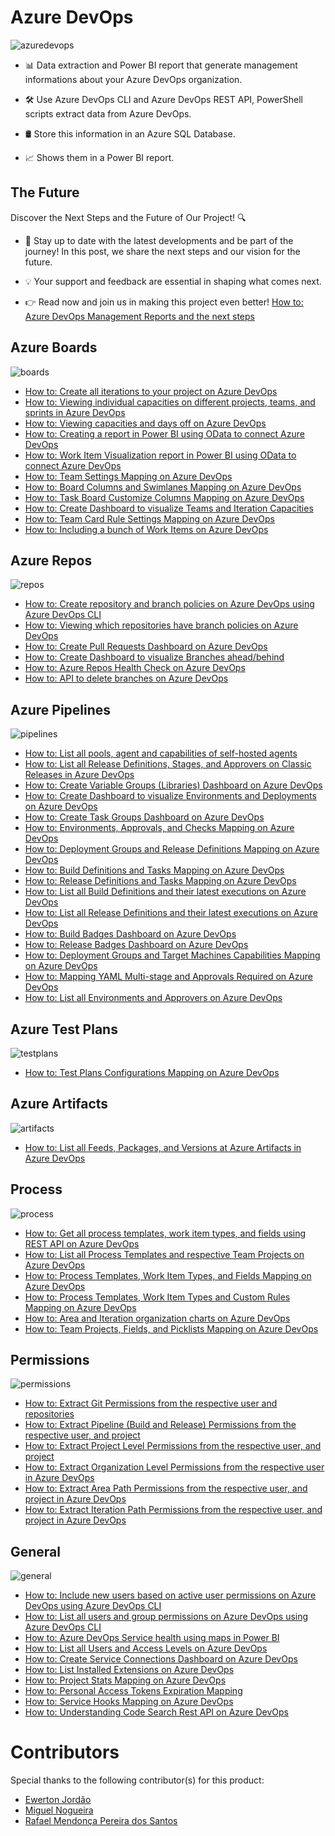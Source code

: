 # Azure DevOps 
![azuredevops](./images/AzureDevOps.png) 

* 📊 Data extraction and Power BI report that generate management informations about your Azure DevOps organization.

* 🛠️ Use Azure DevOps CLI and Azure DevOps REST API, PowerShell scripts extract data from Azure DevOps.

* 🛢️ Store this information in an Azure SQL Database.

* 📈 Shows them in a Power BI report.

## The Future

Discover the Next Steps and the Future of Our Project! 🔍

* 📢 Stay up to date with the latest developments and be part of the journey! In this post, we share the next steps and our vision for the future.

* 💡 Your support and feedback are essential in shaping what comes next.

* 👉 Read now and join us in making this project even better! [How to: Azure DevOps Management Reports and the next steps](https://vinijmoura.medium.com/how-to-azure-devops-management-reports-and-the-next-steps-16e0a85e6042)

## Azure Boards 
![boards](./images/Boards.png) 
* [How to: Create all iterations to your project on Azure DevOps](https://vinijmoura.medium.com/how-to-create-all-iterations-to-your-project-on-azure-devops-cedadb045705)
* [How to: Viewing individual capacities on different projects, teams, and sprints in Azure DevOps](https://vinijmoura.medium.com/how-to-viewing-individual-capacities-on-different-projects-teams-and-sprints-in-azure-devops-d369c6f14155)
* [How to: Viewing capacities and days off on Azure DevOps](https://vinijmoura.medium.com/how-to-viewing-capacities-and-days-off-on-azure-devops-6f870348d0ff)
* [How to: Creating a report in Power BI using OData to connect Azure DevOps](https://vinijmoura.medium.com/how-to-creating-a-report-in-power-bi-using-odata-to-connect-azure-devops-6090549f5f23)
* [How to: Work Item Visualization report in Power BI using OData to connect Azure DevOps](https://vinijmoura.medium.com/how-to-work-item-visualization-report-in-power-bi-using-odata-to-connect-azure-devops-505afcc9a99a)
* [How to: Team Settings Mapping on Azure DevOps](https://vinijmoura.medium.com/how-to-team-settings-mapping-on-azure-devops-ee609d217a3a)
* [How to: Board Columns and Swimlanes Mapping on Azure DevOps](https://vinijmoura.medium.com/how-to-board-columns-and-swimlanes-mapping-on-azure-devops-bd7fbf94e43f)
* [How to: Task Board Customize Columns Mapping on Azure DevOps](https://vinijmoura.medium.com/how-to-task-board-customize-columns-mapping-on-azure-devops-58adc07baca0)
* [How to: Create Dashboard to visualize Teams and Iteration Capacities](https://vinijmoura.medium.com/how-to-create-dashboard-to-visualize-teams-and-iteration-capacities-2a8edfe2efc3)
* [How to: Team Card Rule Settings Mapping on Azure DevOps](https://vinijmoura.medium.com/how-to-team-card-rule-settings-mapping-on-azure-devops-badd97c69865)
* [How to: Including a bunch of Work Items on Azure DevOps](https://vinijmoura.medium.com/how-to-including-a-bunch-of-work-items-on-azure-devops-8a508132a14)

## Azure Repos
![repos](./images/Repos.png) 
* [How to: Create repository and branch policies on Azure DevOps using Azure DevOps CLI](https://vinijmoura.medium.com/how-to-create-repository-and-branch-policies-on-azure-devops-using-azure-devops-cli-1186e179fa9b)
*  [How to: Viewing which repositories have branch policies on Azure DevOps](https://vinijmoura.medium.com/how-to-viewing-which-repositories-have-branch-policies-on-azure-devops-c9bfb370401e)
*  [How to: Create Pull Requests Dashboard on Azure DevOps](https://vinijmoura.medium.com/how-to-create-pull-requests-dashboard-on-azure-devops-ff3befad1000)
*  [How to: Create Dashboard to visualize Branches ahead/behind](https://vinijmoura.medium.com/how-to-create-dashboard-to-visualize-branches-ahead-behind-6154cad4308d)
*  [How to: Azure Repos Health Check on Azure DevOps](https://vinijmoura.medium.com/how-to-azure-repos-health-check-on-azure-devops-5b0322c7295c)
*  [How to: API to delete branches on Azure DevOps](https://vinijmoura.medium.com/how-to-api-to-delete-branches-on-azure-devops-52b0463a015f)
   

## Azure Pipelines
![pipelines](./images/Pipelines.png) 
* [How to: List all pools, agent and capabilities of self-hosted agents](https://vinijmoura.medium.com/how-to-list-all-pools-agent-and-capabilities-of-self-hosted-agents-6f66bbe46aa0) 
* [How to: List all Release Definitions, Stages, and Approvers on Classic Releases in Azure DevOps](https://vinijmoura.medium.com/how-to-list-all-release-definitions-stages-and-approvers-on-classic-releases-in-azure-devops-733bdabb7a5f)
* [How to: Create Variable Groups (Libraries) Dashboard on Azure DevOps](https://vinijmoura.medium.com/how-to-create-variable-groups-libraries-dashboard-on-azure-devops-4d73ca0529f2)
* [How to: Create Dashboard to visualize Environments and Deployments on Azure DevOps](https://vinijmoura.medium.com/how-to-create-dashboard-to-visualize-environments-and-deployments-on-azure-devops-319ddb1614f4)
* [How to: Create Task Groups Dashboard on Azure DevOps](https://vinijmoura.medium.com/how-to-create-task-groups-dashboard-on-azure-devops-a4a388d2426d)
* [How to: Environments, Approvals, and Checks Mapping on Azure DevOps](https://vinijmoura.medium.com/how-to-environments-approvals-and-checks-mapping-on-azure-devops-5ac481f7c838)
* [How to: Deployment Groups and Release Definitions Mapping on Azure DevOps](https://vinijmoura.medium.com/how-to-deployment-groups-and-release-definitions-mapping-on-azure-devops-5da07ae19f7d)
* [How to: Build Definitions and Tasks Mapping on Azure DevOps](https://vinijmoura.medium.com/how-to-build-definitions-and-tasks-mapping-on-azure-devops-ec3297bfe7d4)
* [How to: Release Definitions and Tasks Mapping on Azure DevOps](https://vinijmoura.medium.com/how-to-release-definitions-and-tasks-mapping-on-azure-devops-8cca2bd3ef16)
* [How to: List all Build Definitions and their latest executions on Azure DevOps](https://vinijmoura.medium.com/how-to-list-all-build-definitions-and-their-last-executions-3f590db35ceb)
* [How to: List all Release Definitions and their latest executions on Azure DevOps](https://vinijmoura.medium.com/how-to-list-all-release-definitions-and-their-latest-executions-on-azure-devops-3d637a6a256e)
* [How to: Build Badges Dashboard on Azure DevOps](https://vinijmoura.medium.com/how-to-build-badges-dashboard-on-azure-devops-90dcabb79c79)
* [How to: Release Badges Dashboard on Azure DevOps](https://vinijmoura.medium.com/how-to-release-badges-dashboard-on-azure-devops-be54f7871d2d)
* [How to: Deployment Groups and Target Machines Capabilities Mapping on Azure DevOps](https://vinijmoura.medium.com/how-to-deployment-groups-and-target-machines-capabilities-mapping-on-azure-devops-96d689b3c581)
* [How to: Mapping YAML Multi-stage and Approvals Required on Azure DevOps](https://vinijmoura.medium.com/how-to-mapping-yaml-multi-stage-and-approvals-required-on-azure-devops-a967bab4a72b)
* [How to: List all Environments and Approvers on Azure DevOps](https://vinijmoura.medium.com/how-to-list-all-environments-and-approvers-on-azure-devops-f9ffaa0d5a75)
   
## Azure Test Plans
![testplans](./images/TestPlans.png) 
* [How to: Test Plans Configurations Mapping on Azure DevOps](https://vinijmoura.medium.com/how-to-test-plans-configurations-mapping-on-azure-devops-b6bc8445a727)

## Azure Artifacts
![artifacts](./images/Artifacts.png) 
* [How to: List all Feeds, Packages, and Versions at Azure Artifacts in Azure DevOps](https://vinijmoura.medium.com/how-to-list-all-feeds-packages-and-versions-at-azure-artifacts-in-azure-devops-ce511001d9f7)
      
## Process
![process](./images/Process.png) 
* [How to: Get all process templates, work item types, and fields using REST API on Azure DevOps](https://vinijmoura.medium.com/how-to-get-all-process-templates-work-item-types-and-fields-using-rest-api-on-azure-devops-95b4efcca3a4)
* [How to: List all Process Templates and respective Team Projects on Azure DevOps](https://vinijmoura.medium.com/how-to-list-all-process-templates-and-respective-team-projects-on-azure-devops-1a2177ef0ba1)
* [How to: Process Templates, Work Item Types, and Fields Mapping on Azure DevOps](https://vinijmoura.medium.com/how-to-process-templates-work-item-types-and-fields-mapping-on-azure-devops-dc03ea31debe)
* [How to: Process Templates, Work Item Types and Custom Rules Mapping on Azure DevOps](https://vinijmoura.medium.com/how-to-process-templates-work-item-types-and-custom-rules-mapping-on-azure-devops-a36a2e91b88d)
* [How to: Area and Iteration organization charts on Azure DevOps](https://vinijmoura.medium.com/how-to-area-and-iteration-organization-charts-on-azure-devops-8a52dd79480f)
* [How to: Team Projects, Fields, and Picklists Mapping on Azure DevOps](https://vinijmoura.medium.com/how-to-team-projects-fields-and-picklists-mapping-on-azure-devops-ae010ff3cdfa)
     
## Permissions
![permissions](./images/Permissions.png) 
* [How to: Extract Git Permissions from the respective user and repositories](https://vinijmoura.medium.com/how-to-extract-git-permissions-from-the-respective-user-and-repositories-1f439b9e4181)
* [How to: Extract Pipeline (Build and Release) Permissions from the respective user, and project](https://vinijmoura.medium.com/how-to-extract-pipeline-build-and-release-permissions-from-the-respective-user-and-project-dd83163b232d)
* [How to: Extract Project Level Permissions from the respective user, and project](https://vinijmoura.medium.com/how-to-extract-project-level-permissions-from-the-respective-user-and-project-5f4c30df03ee)
* [How to: Extract Organization Level Permissions from the respective user in Azure DevOps](https://vinijmoura.medium.com/how-to-extract-organization-level-permissions-from-the-respective-user-in-azure-devops-c93d9df6c855)
* [How to: Extract Area Path Permissions from the respective user, and project in Azure DevOps](https://vinijmoura.medium.com/how-to-extract-area-path-permissions-from-the-respective-user-and-project-in-azure-devops-e0d4fda33d9a)
* [How to: Extract Iteration Path Permissions from the respective user, and project in Azure DevOps](https://vinijmoura.medium.com/how-to-extract-iteration-path-permissions-from-the-respective-user-and-project-in-azure-devops-660bcc5e55e0)
     
## General
![general](./images/General.png) 
* [How to: Include new users based on active user permissions on Azure DevOps using Azure DevOps CLI](https://vinijmoura.medium.com/how-to-include-new-users-based-on-active-user-permissions-on-azure-devops-using-azure-devops-cli-255e927d8370)
* [How to: List all users and group permissions on Azure DevOps using Azure DevOps CLI](https://vinijmoura.medium.com/how-to-list-all-users-and-group-permissions-on-azure-devops-using-azure-devops-cli-54f73a20a4c7)
* [How to: Azure DevOps Service health using maps in Power BI](https://vinijmoura.medium.com/how-to-azure-devops-service-health-using-maps-in-power-bi-711bb7c657c2)
* [How to: List all Users and Access Levels on Azure DevOps](https://vinijmoura.medium.com/how-to-list-all-users-access-levels-on-azure-devops-b98593bb123c)
* [How to: Create Service Connections Dashboard on Azure DevOps](https://vinijmoura.medium.com/how-to-create-service-connections-dashboard-on-azure-devops-9708045ceba8)
* [How to: List Installed Extensions on Azure DevOps](https://vinijmoura.medium.com/how-to-list-installed-extensions-on-azure-devops-7ee7b7f8725)
* [How to: Project Stats Mapping on Azure DevOps](https://vinijmoura.medium.com/how-to-project-stats-mapping-on-azure-devops-63ca0f0d4ca)
* [How to: Personal Access Tokens Expiration Mapping](https://vinijmoura.medium.com/how-to-personal-access-tokens-expiration-mapping-5630e5db1f99)
* [How to: Service Hooks Mapping on Azure DevOps](https://vinijmoura.medium.com/how-to-service-hooks-mapping-on-azure-devops-f8275160af20)
* [How to: Understanding Code Search Rest API on Azure DevOps](https://vinijmoura.medium.com/how-to-understanding-code-search-rest-api-on-azure-devops-34f29d725c73)

# Contributors
Special thanks to the following contributor(s) for this product:
* [Ewerton Jordão](https://github.com/EwertonJordao)
* [Miguel Nogueira](https://github.com/Miigg)
* [Rafael Mendonça Pereira dos Santos](https://github.com/rafaelmpsantos)
